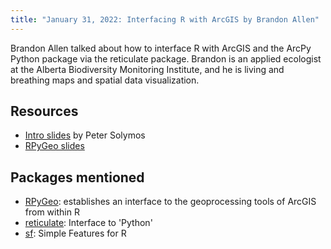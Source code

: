 ```yaml
---
title: "January 31, 2022: Interfacing R with ArcGIS by Brandon Allen"
---
```


Brandon Allen talked about how to interface R with ArcGIS and the ArcPy Python package via the reticulate package. Brandon is an applied ecologist at the Alberta Biodiversity Monitoring Institute, and he is living and breathing maps and spatial data visualization.

## Resources

- [Intro slides](./YEGRUG_2022_01.pdf) by Peter Solymos
- [RPyGeo slides]()

## Packages mentioned

- [RPyGeo](https://github.com/r-spatial/RPyGeo#rpygeo): establishes an interface to the geoprocessing tools of ArcGIS from within R
- [reticulate](https://CRAN.R-project.org/package=reticulate): Interface to 'Python'
- [sf](https://CRAN.R-project.org/package=sf): Simple Features for R
